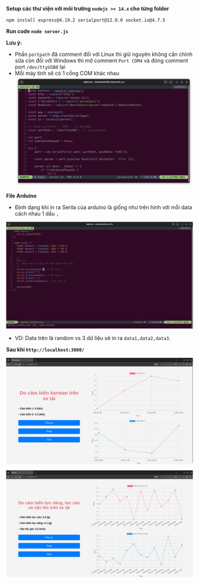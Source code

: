 **Setup các thư viện với môi trường `nodejs >= 14.x` cho từng folder**
```
npm install express@4.19.2 serialport@12.0.0 socket.io@4.7.5
```
**Run code `node server.js`**

**Lưu ý:**
- Phần `portpath` đã comment đối với Linux thì giữ nguyên không cần chỉnh sữa còn đối với Windows thì mở comment `Port COM4` và đóng comment port `/dev/ttyUSB0` lại
- Mỗi máy tính sẽ có 1 cổng COM khác nhau
![Port](https://github.com/DoanCongQui/Web_Sensor/blob/main/img/Port.png)

**File Arduino**

- Định dạng khi in ra Serila của arduino là giống như trên hình với mỗi data cách nhau 1 dấu `,` 

![Arduino](https://github.com/DoanCongQui/Web_Sensor/blob/main/img/Arduino.png)

- VD: Data trên là random vs 3 dữ liệu sẽ in ra `data1,data2,data3`.

**Sau khi `http://localhost:3000/`**

![2Sensor](https://github.com/DoanCongQui/Web_Sensor/blob/main/img/2Sensor.png)

![2Sensor](https://github.com/DoanCongQui/Web_Sensor/blob/main/img/3Sensor.png)
